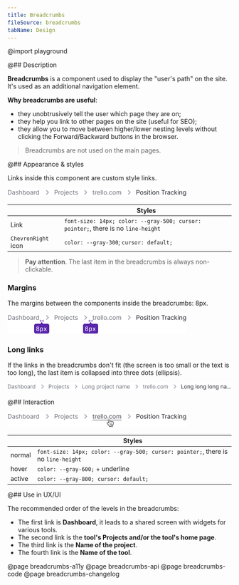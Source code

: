 ```yaml
---
title: Breadcrumbs
fileSource: breadcrumbs
tabName: Design
---
```


@import playground

@## Description

**Breadcrumbs** is a component used to display the "user's path" on the site. It's used as an additional navigation element.

**Why breadcrumbs are useful**:

- they unobtrusively tell the user which page they are on;
- they help you link to other pages on the site (useful for SEO);
- they allow you to move between higher/lower nesting levels without clicking the Forward/Backward buttons in the browser.

> Breadcrumbs are not used on the main pages.

@## Appearance & styles

Links inside this component are custom style links.

![breadcrumbs style](static/breadcrumbs.png)

|                     | Styles                                                                            |
| ------------------- | --------------------------------------------------------------------------------- |
| Link                | `font-size: 14px; color: --gray-500; cursor: pointer;`, there is no `line-height` |
| `ChevronRight` icon | `color: --gray-300`; `cursor: default;`                                           |

> **Pay attention**. The last item in the breadcrumbs is always non-clickable.

### Margins

The margins between the components inside the breadcrumbs: 8px.

![breadcrumbs margins](static/margins.png)

### Long links

If the links in the breadcrumbs don't fit (the screen is too small or the text is too long), the last item is collapsed into three dots (ellipsis).

![breadcrumbs ellipsis](static/ellipsis.png)

@## Interaction

![breadcrumbs hover](static/hover.png)

|        | Styles                                                                            |
| ------ | --------------------------------------------------------------------------------- |
| normal | `font-size: 14px; color: --gray-500; cursor: pointer;`, there is no `line-height` |
| hover  | `color: --gray-600;` + underline                                                  |
| active | `color: --gray-800; cursor: default;`                                             |

@## Use in UX/UI

The recommended order of the levels in the breadcrumbs:

- The first link is **Dashboard**, it leads to a shared screen with widgets for various tools.
- The second link is the **tool's Projects and/or the tool's home page**.
- The third link is the **Name of the project**.
- The fourth link is the **Name of the tool**.

@page breadcrumbs-a11y
@page breadcrumbs-api
@page breadcrumbs-code
@page breadcrumbs-changelog
